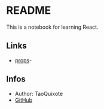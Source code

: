 # README

This is a notebook for learning React.

## Links

* [props](./start-props.md)-

## Infos

* Author: TaoQuixote
* [GitHub](https://github.com/Tao-Quixote)
